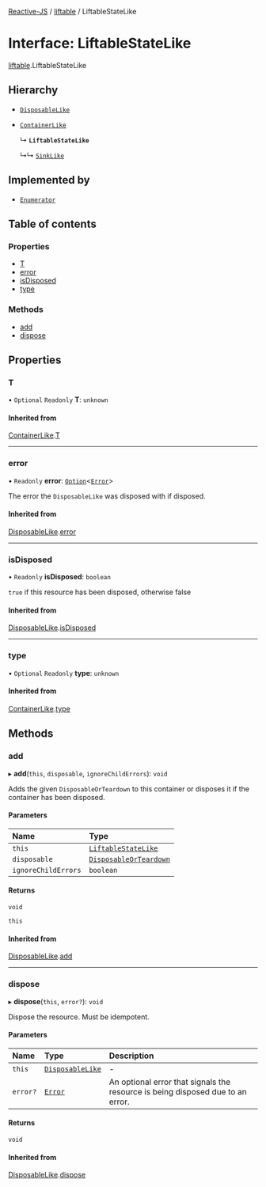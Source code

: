 [Reactive-JS](../README.md) / [liftable](../modules/liftable.md) / LiftableStateLike

# Interface: LiftableStateLike

[liftable](../modules/liftable.md).LiftableStateLike

## Hierarchy

- [`DisposableLike`](disposable.DisposableLike.md)

- [`ContainerLike`](container.ContainerLike.md)

  ↳ **`LiftableStateLike`**

  ↳↳ [`SinkLike`](source.SinkLike.md)

## Implemented by

- [`Enumerator`](../classes/enumerator.Enumerator.md)

## Table of contents

### Properties

- [T](liftable.LiftableStateLike.md#t)
- [error](liftable.LiftableStateLike.md#error)
- [isDisposed](liftable.LiftableStateLike.md#isdisposed)
- [type](liftable.LiftableStateLike.md#type)

### Methods

- [add](liftable.LiftableStateLike.md#add)
- [dispose](liftable.LiftableStateLike.md#dispose)

## Properties

### T

• `Optional` `Readonly` **T**: `unknown`

#### Inherited from

[ContainerLike](container.ContainerLike.md).[T](container.ContainerLike.md#t)

___

### error

• `Readonly` **error**: [`Option`](../modules/option.md#option)<[`Error`](disposable.Error.md)\>

The error the `DisposableLike` was disposed with if disposed.

#### Inherited from

[DisposableLike](disposable.DisposableLike.md).[error](disposable.DisposableLike.md#error)

___

### isDisposed

• `Readonly` **isDisposed**: `boolean`

`true` if this resource has been disposed, otherwise false

#### Inherited from

[DisposableLike](disposable.DisposableLike.md).[isDisposed](disposable.DisposableLike.md#isdisposed)

___

### type

• `Optional` `Readonly` **type**: `unknown`

#### Inherited from

[ContainerLike](container.ContainerLike.md).[type](container.ContainerLike.md#type)

## Methods

### add

▸ **add**(`this`, `disposable`, `ignoreChildErrors`): `void`

Adds the given `DisposableOrTeardown` to this container or disposes it if the container has been disposed.

#### Parameters

| Name | Type |
| :------ | :------ |
| `this` | [`LiftableStateLike`](liftable.LiftableStateLike.md) |
| `disposable` | [`DisposableOrTeardown`](../modules/disposable.md#disposableorteardown) |
| `ignoreChildErrors` | `boolean` |

#### Returns

`void`

`this`

#### Inherited from

[DisposableLike](disposable.DisposableLike.md).[add](disposable.DisposableLike.md#add)

___

### dispose

▸ **dispose**(`this`, `error?`): `void`

Dispose the resource. Must be idempotent.

#### Parameters

| Name | Type | Description |
| :------ | :------ | :------ |
| `this` | [`DisposableLike`](disposable.DisposableLike.md) | - |
| `error?` | [`Error`](disposable.Error.md) | An optional error that signals the resource is being disposed due to an error. |

#### Returns

`void`

#### Inherited from

[DisposableLike](disposable.DisposableLike.md).[dispose](disposable.DisposableLike.md#dispose)
